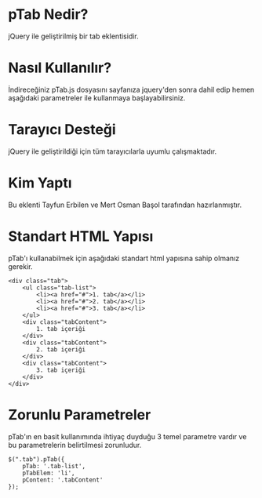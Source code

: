 pTab Nedir?
====

jQuery ile geliştirilmiş bir tab eklentisidir.

Nasıl Kullanılır?
====

İndireceğiniz pTab.js dosyasını sayfanıza jquery'den sonra dahil edip hemen aşağıdaki parametreler ile kullanmaya başlayabilirsiniz.

Tarayıcı Desteği
====

jQuery ile geliştirildiği için tüm tarayıcılarla uyumlu çalışmaktadır.

Kim Yaptı
====

Bu eklenti Tayfun Erbilen ve Mert Osman Başol tarafından hazırlanmıştır.

Standart HTML Yapısı
====

pTab'ı kullanabilmek için aşağıdaki standart html yapısına sahip olmanız gerekir.
```
<div class="tab">
    <ul class="tab-list">
        <li><a href="#">1. tab</a></li>
        <li><a href="#">2. tab</a></li>
        <li><a href="#">3. tab</a></li>
    </ul>
    <div class="tabContent">
        1. tab içeriği
    </div>
    <div class="tabContent">
        2. tab içeriği
    </div>
    <div class="tabContent">
        3. tab içeriği
    </div>
</div>
```

Zorunlu Parametreler
====

pTab'ın en basit kullanımında ihtiyaç duyduğu 3 temel parametre vardır ve bu parametrelerin belirtilmesi zorunludur.
```
$(".tab").pTab({
    pTab: '.tab-list',
    pTabElem: 'li',
    pContent: '.tabContent'
});
```
